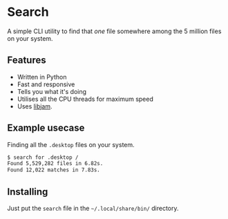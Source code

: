 # Search
A simple CLI utility to find that *one* file somewhere among the 5 million files on your system.

## Features
- Written in Python
- Fast and responsive
- Tells you what it's doing
- Utilises all the CPU threads for maximum speed
- Uses [libjam](https://github.com/PhilippKosarev/libjam).

## Example usecase
Finding all the `.desktop` files on your system.
```bash
$ search for .desktop /
Found 5,529,282 files in 6.82s.
Found 12,022 matches in 7.83s.
```

## Installing
Just put the `search` file in the `~/.local/share/bin/` directory.

